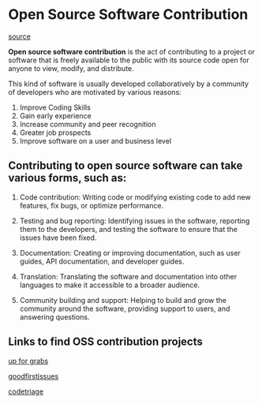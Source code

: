 # Open Source Software Contribution

[source]()

**Open source software contribution** is the act of contributing to a project or software that is freely available to the public with its source code open for anyone to view, modify, and distribute.

This kind of software is usually developed collaboratively by a community of developers who are motivated by various reasons:

1. Improve Coding Skills
2. Gain early experience
3. Increase community and peer recognition
4. Greater job prospects
5. Improve software on a user and business level

## Contributing to open source software can take various forms, such as:


1. Code contribution: Writing code or modifying existing code to add new features, fix bugs, or optimize performance.

2. Testing and bug reporting: Identifying issues in the software, reporting them to the developers, and testing the software to ensure that the issues have been fixed.

3. Documentation: Creating or improving documentation, such as user guides, API documentation, and developer guides.

4. Translation: Translating the software and documentation into other languages to make it accessible to a broader audience.

5. Community building and support: Helping to build and grow the community around the software, providing support to users, and answering questions.

## Links to find OSS contribution projects

[up for grabs](https://up-for-grabs.net/)

[goodfirstissues](https://goodfirstissues.com/)

[codetriage](https://www.codetriage.com/)